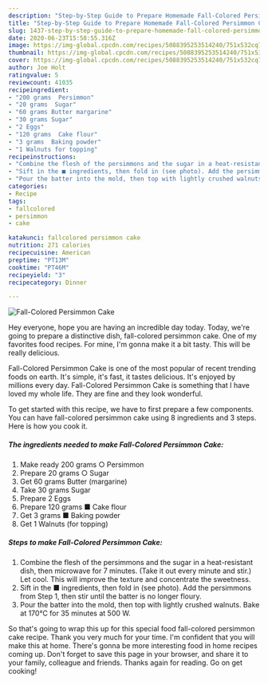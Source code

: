 ```yaml
---
description: "Step-by-Step Guide to Prepare Homemade Fall-Colored Persimmon Cake"
title: "Step-by-Step Guide to Prepare Homemade Fall-Colored Persimmon Cake"
slug: 1437-step-by-step-guide-to-prepare-homemade-fall-colored-persimmon-cake
date: 2020-06-23T15:58:55.316Z
image: https://img-global.cpcdn.com/recipes/5088395253514240/751x532cq70/fall-colored-persimmon-cake-recipe-main-photo.jpg
thumbnail: https://img-global.cpcdn.com/recipes/5088395253514240/751x532cq70/fall-colored-persimmon-cake-recipe-main-photo.jpg
cover: https://img-global.cpcdn.com/recipes/5088395253514240/751x532cq70/fall-colored-persimmon-cake-recipe-main-photo.jpg
author: Joe Holt
ratingvalue: 5
reviewcount: 41035
recipeingredient:
- "200 grams  Persimmon"
- "20 grams  Sugar"
- "60 grams Butter margarine"
- "30 grams Sugar"
- "2 Eggs"
- "120 grams  Cake flour"
- "3 grams  Baking powder"
- "1 Walnuts for topping"
recipeinstructions:
- "Combine the flesh of the persimmons and the sugar in a heat-resistant dish, then microwave for 7 minutes. (Take it out every minute and stir.) Let cool. This will improve the texture and concentrate the sweetness."
- "Sift in the ■ ingredients, then fold in (see photo). Add the persimmons from Step 1, then stir until the batter is no longer floury."
- "Pour the batter into the mold, then top with lightly crushed walnuts. Bake at 170°C for 35 minutes at 500 W."
categories:
- Recipe
tags:
- fallcolored
- persimmon
- cake

katakunci: fallcolored persimmon cake 
nutrition: 271 calories
recipecuisine: American
preptime: "PT13M"
cooktime: "PT46M"
recipeyield: "3"
recipecategory: Dinner

---
```



![Fall-Colored Persimmon Cake](https://img-global.cpcdn.com/recipes/5088395253514240/751x532cq70/fall-colored-persimmon-cake-recipe-main-photo.jpg)

Hey everyone, hope you are having an incredible day today. Today, we're going to prepare a distinctive dish, fall-colored persimmon cake. One of my favorites food recipes. For mine, I'm gonna make it a bit tasty. This will be really delicious.



Fall-Colored Persimmon Cake is one of the most popular of recent trending foods on earth. It's simple, it's fast, it tastes delicious. It's enjoyed by millions every day. Fall-Colored Persimmon Cake is something that I have loved my whole life. They are fine and they look wonderful.


To get started with this recipe, we have to first prepare a few components. You can have fall-colored persimmon cake using 8 ingredients and 3 steps. Here is how you cook it.

<!--inarticleads1-->

##### The ingredients needed to make Fall-Colored Persimmon Cake:

1. Make ready 200 grams ○ Persimmon
1. Prepare 20 grams ○ Sugar
1. Get 60 grams Butter (margarine)
1. Take 30 grams Sugar
1. Prepare 2 Eggs
1. Prepare 120 grams ■ Cake flour
1. Get 3 grams ■ Baking powder
1. Get 1 Walnuts (for topping)




<!--inarticleads2-->

##### Steps to make Fall-Colored Persimmon Cake:

1. Combine the flesh of the persimmons and the sugar in a heat-resistant dish, then microwave for 7 minutes. (Take it out every minute and stir.) Let cool. This will improve the texture and concentrate the sweetness.
1. Sift in the ■ ingredients, then fold in (see photo). Add the persimmons from Step 1, then stir until the batter is no longer floury.
1. Pour the batter into the mold, then top with lightly crushed walnuts. Bake at 170°C for 35 minutes at 500 W.




So that's going to wrap this up for this special food fall-colored persimmon cake recipe. Thank you very much for your time. I'm confident that you will make this at home. There's gonna be more interesting food in home recipes coming up. Don't forget to save this page in your browser, and share it to your family, colleague and friends. Thanks again for reading. Go on get cooking!
